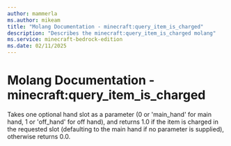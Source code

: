```yaml
---
author: mammerla
ms.author: mikeam
title: "Molang Documentation - minecraft:query_item_is_charged"
description: "Describes the minecraft:query_item_is_charged molang"
ms.service: minecraft-bedrock-edition
ms.date: 02/11/2025 
---
```


# Molang Documentation - minecraft:query_item_is_charged

Takes one optional hand slot as a parameter (0 or 'main_hand' for main hand, 1 or 'off_hand' for off hand), and returns 1.0 if the item is charged in the requested slot (defaulting to the main hand if no parameter is supplied), otherwise returns 0.0.
